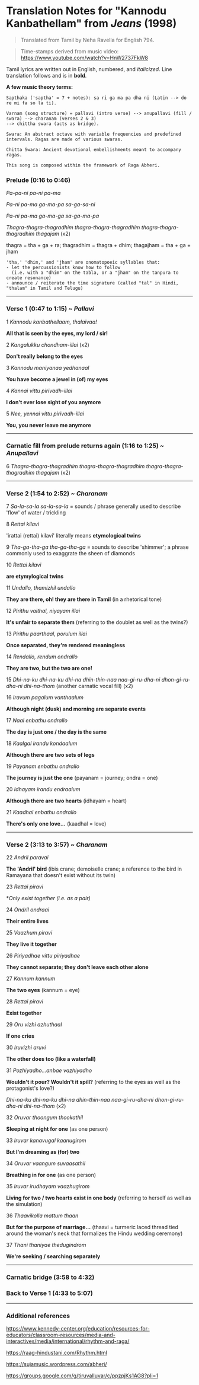 # Translation Notes for "Kannodu Kanbathellam" from *Jeans* (1998)

> Translated from Tamil by Neha Ravella for English 794.

> Time-stamps derived from music video: https://www.youtube.com/watch?v=HnW2737FkW8

Tamil lyrics are written out in English, numbered, and *italicized*.
Line translation follows and is in **bold**.

**A few music theory terms:**

    Sapthaka ('saptha' = 7 + notes): sa ri ga ma pa dha ni (Latin --> do re mi fa so la ti).

    Varnam (song structure) = pallavi (intro verse) --> anupallavi (fill / swara) --> charanam (verses 2 & 3)
    --> chittha swara (acts as bridge).
    
    Swara: An abstract octave with variable frequencies and predefined intervals. Ragas are made of various swaras.

    Chitta Swara: Ancient devotional embellishments meant to accompany ragas.

    This song is composed within the framework of Raga Abheri. 

### Prelude (0:16 to 0:46)

*Pa-pa-ni pa-ni pa-ma*

*Pa-ni pa-ma ga-ma-pa sa-ga-sa-ni*

*Pa-ni pa-ma ga-ma-ga sa-ga-ma-pa*

*Thagra-thagra-thagradhim thagra-thagra-thagradhim thagra-thagra-thagradhim thagajam* (x2)

thagra = tha + ga + ra; thagradhim = thagra + dhim; thagajham = tha + ga + jham

    'tha,' 'dhim,' and 'jham' are onomatopoeic syllables that:
    - let the percussionists know how to follow
      (i.e. with a "dhim" on the tabla, or a "jham" on the tanpura to create resonance)
    - announce / reiterate the time signature (called "tal" in Hindi, "thalam" in Tamil and Telugu)

------

### Verse 1 (0:47 to 1:15) ~ *Pallavi*

1 *Kannodu kanbathellaam, thalaivaa!*

**All that is seen by the eyes, my lord / sir!**

2 *Kangalukku chondham-illai* (x2)

**Don't really belong to the eyes**

3 *Kannodu maniyanaa yedhanaal*

**You have become a jewel in (of) my eyes**

4 *Kannai vittu pirivadh-illai*

**I don't ever lose sight of you anymore**

5 *Nee, yennai vittu pirivadh-illai*

**You, you never leave me anymore**

------

### Carnatic fill from prelude returns again (1:16 to 1:25) ~ *Anupallavi*

6 *Thagra-thagra-thagradhim thagra-thagra-thagradhim thagra-thagra-thagradhim thagajam* (x2)

------

### Verse 2 (1:54 to 2:52) ~ *Charanam*

7 *Sa-la-sa-la sa-la-sa-la* = sounds / phrase generally used to describe 'flow' of water / trickling

8 *Rettai kilavi*

'irattai (rettai) kilavi' literally means **etymological twins**

9 *Tha-ga-tha-ga tha-ga-tha-ga* = sounds to describe 'shimmer'; a phrase commonly used to exaggrate the sheen of diamonds

10 *Rettai kilavi*

**are etymylogical twins**

11 *Undallo, thamizhil undallo*

**They are there, oh! they are there in Tamil** (in a rhetorical tone)

12 *Pirithu vaithal, niyayam illai*

**It's unfair to separate them** (referring to the doublet as well as the twins?)

13 *Pirithu paarthaal, porulum illai*

**Once separated, they're rendered meaningless**

14 *Rendallo, rendum ondrallo*

**They are two, but the two are one!**

15 *Dhi-na-ku dhi-na-ku dhi-na dhin-thin-naa naa-gi-ru-dha-ni dhon-gi-ru-dha-ni dhi-na-thom* (another carnatic vocal fill) (x2)

16 *Iravum pagalum vanthaalum*

**Although night (dusk) and morning are separate events**

17 *Naal enbathu ondrallo*

**The day is just one / the day is the same**

18 *Kaalgal irandu kondaalum*

**Although there are two sets of legs**

19 *Payanam enbathu ondrallo*

**The journey is just the one** (payanam = journey; ondra = one)

20 *Idhayam irandu endraalum*

**Although there are two hearts** (idhayam = heart)

21 *Kaadhal enbathu ondrallo*

**There's only one love...** (kaadhal = love)

------

### Verse 2 (3:13 to 3:57) ~ *Charanam*

22 *Andril paravai*

**The 'Andril' bird** (ibis crane; demoiselle crane; a reference to the bird in Ramayana that doesn't exist without its twin)

23 *Rettai piravi*

**Only exist together (i.e. as a pair)*

24 *Ondril ondraai*

**Their entire lives**

25 *Vaazhum piravi*

**They live it together**

26 *Piriyadhae vittu piriyadhae*

**They cannot separate; they don't leave each other alone**

27 *Kannum kannum*

**The two eyes** (kannum = eye)

28 *Rettai piravi*

**Exist together**

29 *Oru vizhi azhuthaal*

**If one cries**

30 *Iruvizhi aruvi*

**The other does too (like a waterfall)**

31 *Pozhiyadho...anbae vazhiyadho*

**Wouldn't it pour? Wouldn't it spill?** (referring to the eyes as well as the protagonist's love?)

*Dhi-na-ku dhi-na-ku dhi-na dhin-thin-naa naa-gi-ru-dha-ni dhon-gi-ru-dha-ni dhi-na-thom* (x2)

32 *Oruvar thoongum thookathil*

**Sleeping at night for one** (as one person)

33 *Iruvar kanavugal kaanugirom*

**But I'm dreaming as (for) two**

34 *Oruvar vaangum suvaasathil*

**Breathing in for one** (as one person)

35 *Iruvar irudhayam vaazhugirom*

**Living for two / two hearts exist in one body** (referring to herself as well as the simulation)

36 *Thaavikolla mattum thaan*

**But for the purpose of marriage...** (thaavi = turmeric laced thread tied around the woman's neck that formalizes the Hindu wedding ceremony)

37 *Thani thaniyae thedugindrom*

**We're seeking / searching separately**

-----

### Carnatic bridge (3:58 to 4:32)

### Back to Verse 1 (4:33 to 5:07)

-----

### Additional references

https://www.kennedy-center.org/education/resources-for-educators/classroom-resources/media-and-interactives/media/international/rhythm-and-raga/

https://raag-hindustani.com/Rhythm.html

https://sujamusic.wordpress.com/abheri/

https://groups.google.com/g/tiruvalluvar/c/ppzpjKs1AG8?pli=1
